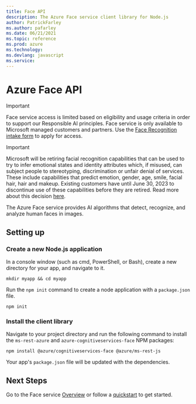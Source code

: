 ```yaml
---
title: Face API 
description: The Azure Face service client library for Node.js
author: PatrickFarley
ms.author: pafarley
ms.date: 06/21/2021
ms.topic: reference
ms.prod: azure
ms.technology:
ms.devlang: javascript
ms.service: 
---
```


# Azure Face API

> [!IMPORTANT]
> Face service access is limited based on eligibility and usage criteria in order to support our Responsible AI principles. Face service is only available to Microsoft managed customers and partners. Use the [Face Recognition intake form](https://aka.ms/facerecognition) to apply for access.


> [!IMPORTANT]
> Microsoft will be retiring facial recognition capabilities that can be used to try to infer emotional states and identity attributes which, if misused, can subject people to stereotyping, discrimination or unfair denial of services. These include capabilities that predict emotion, gender, age, smile, facial hair, hair and makeup. Existing customers have until June 30, 2023 to discontinue use of these capabilities before they are retired. Read more about this decision [here](https://azure.microsoft.com/blog/responsible-ai-investments-and-safeguards-for-facial-recognition/).

The Azure Face service provides AI algorithms that detect, recognize, and analyze human faces in images.

## Setting up

### Create a new Node.js application

In a console window (such as cmd, PowerShell, or Bash), create a new directory for your app, and navigate to it.

```console
mkdir myapp && cd myapp
```

Run the `npm init` command to create a node application with a `package.json` file.

```console
npm init
```

### Install the client library

Navigate to your project directory and run the following command to install the `ms-rest-azure` and `azure-cognitiveservices-face` NPM packages:

```console
npm install @azure/cognitiveservices-face @azure/ms-rest-js
```

Your app's `package.json` file will be updated with the dependencies.

## Next Steps

Go to the Face service [Overview](/azure/cognitive-services/face/overview) or follow a [quickstart](/azure/cognitive-services/face/quickstarts/client-libraries) to get started.
